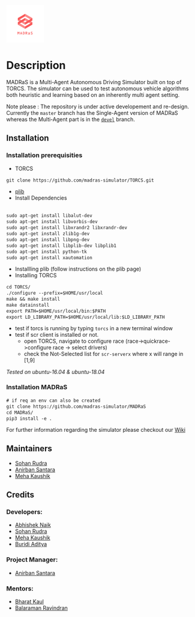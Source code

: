<h3 align="left"><img  width="100" height="100" src="Docs/img/logo_transparent.png"></h3>


# Description
MADRaS is a Multi-Agent Autonomous Driving Simulator built on top of TORCS. The simulator can be used to test autonomous vehicle algorithms both heuristic and learning based on an inherently multi agent setting.

Note please : The repository is under active developement and re-design. Currently the `master` branch has the Single-Agent version of MADRaS whereas the Multi-Agent part is in the [`devel`](https://github.com/Santara/MADRaS/tree/devel) branch. 

## Installation
### Installation prerequisities 
- TORCS
```shell
git clone https://github.com/madras-simulator/TORCS.git
```
- [plib](http://plib.sourceforge.net/)
- Install Dependencies
``` shell

sudo apt-get install libalut-dev 
sudo apt-get install libvorbis-dev 
sudo apt-get install libxrandr2 libxrandr-dev 
sudo apt-get install zlib1g-dev 
sudo apt-get install libpng-dev 
sudo apt-get install libplib-dev libplib1 
sudo apt-get install python-tk
sudo apt-get install xautomation
```
- Installling plib (follow instructions on the plib page)
- Installing TORCS
``` shell 
cd TORCS/
./configure --prefix=$HOME/usr/local
make && make install
make datainstall
export PATH=$HOME/usr/local/bin:$PATH
export LD_LIBRARY_PATH=$HOME/usr/local/lib:$LD_LIBRARY_PATH
```
- test if torcs is running by typing `torcs` in a new terminal window
- test if scr client is installed or not.
  - open TORCS, navigate to configure race (race->quickrace->configure race -> select drivers) 
  - check the Not-Selected list for `scr-serverx` where x will range in [1,9]

_Tested on ubuntu-16.04 & ubuntu-18.04_

### Installation MADRaS

``` shell
# if req an env can also be created
git clone https://github.com/madras-simulator/MADRaS
cd MADRaS/
pip3 install -e .
```

For further information regarding the simulator please checkout our [Wiki](https://github.com/madras-simulator/MADRaS/wiki)
 
## Maintainers
 - [Sohan Rudra](https://github.com/rudrasohan)
 - [Anirban Santara](https://github.com/Santara)
 - [Meha Kaushik](https://github.com/MehaKaushik)
 
 ## Credits
 
 ### Developers:
 - [Abhishek Naik](https://github.com/abhisheknaik96)
 - [Sohan Rudra](https://github.com/rudrasohan)
 - [Meha Kaushik](https://github.com/MehaKaushik)
 - [Buridi Aditya](https://github.com/buridiaditya)
 
 ### Project Manager:
 - [Anirban Santara](https://github.com/Santara)
 
 ### Mentors:
 - [Bharat Kaul](https://ai.intel.com/bio/bharat-kaul/)
 - [Balaraman Ravindran](https://www.cse.iitm.ac.in/~ravi/) 
